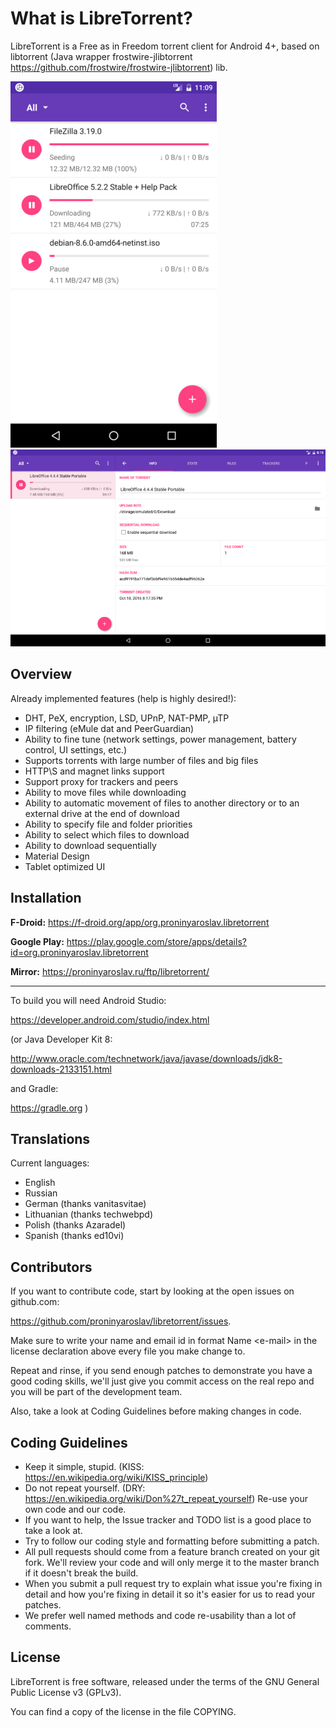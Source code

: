What is LibreTorrent?
=====================

LibreTorrent is a Free as in Freedom torrent client for Android 4+, based on libtorrent (Java wrapper frostwire-jlibtorrent https://github.com/frostwire/frostwire-jlibtorrent) lib.

![phone](/doc/screenshots/phone.png) ![tablet](/doc/screenshots/tablet.png)

Overview
---

Already implemented features (help is highly desired!):

 - DHT, PeX, encryption, LSD, UPnP, NAT-PMP, µTP
 - IP filtering (eMule dat and PeerGuardian)
 - Ability to fine tune (network settings, power management, battery control, UI settings, etc.)
 - Supports torrents with large number of files and big files
 - HTTP\S and magnet links support
 - Support proxy for trackers and peers
 - Ability to move files while downloading
 - Ability to automatic movement of files to another directory or to an external drive at the end of download
 - Ability to specify file and folder priorities
 - Ability to select which files to download
 - Ability to download sequentially
 - Material Design
 - Tablet optimized UI

Installation
---

**F-Droid:** https://f-droid.org/app/org.proninyaroslav.libretorrent

**Google Play:** https://play.google.com/store/apps/details?id=org.proninyaroslav.libretorrent

**Mirror:** https://proninyaroslav.ru/ftp/libretorrent/

---

To build you will need Android Studio:

  https://developer.android.com/studio/index.html 

(or Java Developer Kit 8:

  http://www.oracle.com/technetwork/java/javase/downloads/jdk8-downloads-2133151.html 

and Gradle:

  https://gradle.org )


Translations
---

Current languages:

 - English
 - Russian
 - German (thanks vanitasvitae)
 - Lithuanian (thanks techwebpd)
 - Polish (thanks Azaradel)
 - Spanish (thanks ed10vi)

Contributors
---

If you want to contribute code, start by looking at the open issues on github.com:

  https://github.com/proninyaroslav/libretorrent/issues.

Make sure to write your name and email id in format Name \<e-mail\> in the license declaration above every file you make change to.

Repeat and rinse, if you send enough patches to demonstrate you have a good coding skills, we'll just give you commit access on the real repo and you will be part of the development team.

Also, take a look at Coding Guidelines before making changes in code.

Coding Guidelines
---

 - Keep it simple, stupid. (KISS: https://en.wikipedia.org/wiki/KISS_principle)
 - Do not repeat yourself. (DRY: https://en.wikipedia.org/wiki/Don%27t_repeat_yourself) Re-use your own code and our code.
 - If you want to help, the Issue tracker and TODO list is a good place to take a look at.
 - Try to follow our coding style and formatting before submitting a patch.
 - All pull requests should come from a feature branch created on your git fork. We'll review your code and will only merge it to the master branch if it doesn't break the build.
 - When you submit a pull request try to explain what issue you're fixing in detail and how you're fixing in detail it so it's easier for us to read your patches.
 - We prefer well named methods and code re-usability than a lot of comments.

License
---

LibreTorrent is free software, released under the terms of the GNU General Public License v3 (GPLv3).

You can find a copy of the license in the file COPYING.
